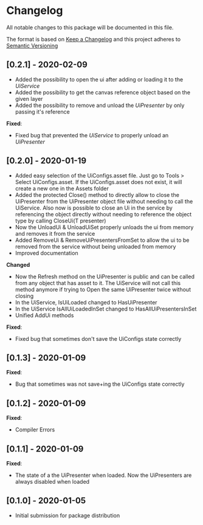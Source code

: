 # Changelog
All notable changes to this package will be documented in this file.

The format is based on [Keep a Changelog](http://keepachangelog.com/en/1.0.0/)
and this project adheres to [Semantic Versioning](http://semver.org/spec/v2.0.0.html)

## [0.2.1] - 2020-02-09

- Added the possibility to open the ui after adding or loading it to the *UiService*
- Added the possibility to get the canvas reference object based on the given layer
- Added the possibility to remove and unload the *UiPresenter* by only passing it's reference

**Fixed**:
- Fixed bug that prevented the *UiService* to properly unload an *UiPresenter*

## [0.2.0] - 2020-01-19

- Added easy selection of the UiConfigs.asset file. Just go to Tools > Select UiConfigs.asset. If the UiConfigs.asset does not exist, it will create a new one in the Assets folder
- Added the protected Close() method to directly allow to close the UiPresenter from the UiPresenter object file without needing to call the UiService. Also now is possible to close an Ui in the service by referencing the object directly without needing to reference the object type by calling CloseUi<T>(T presenter)
- Now the UnloadUi & UnloadUiSet properly unloads the ui from memory and removes it from the service
- Added RemoveUi & RemoveUiPresentersFromSet to allow the ui to be removed from the service without being unloaded from memory
- Improved documentation

**Changed**
- Now the Refresh method on the UiPresenter is public and can be called from any object that has asset to it. The UiService will not call this method anymore if trying to Open the same UiPresenter twice without closing
- In the UiService, IsUiLoaded changed to HasUiPresenter
- In the UiService IsAllUiLoadedInSet changed to HasAllUiPresentersInSet
- Unified AddUi methods

**Fixed**:
- Fixed bug that sometimes don't save the UiConfigs state correctly

## [0.1.3] - 2020-01-09

**Fixed**:
- Bug that sometimes was not save+ing the UiConfigs state correctly

## [0.1.2] - 2020-01-09

**Fixed**:
- Compiler Errors

## [0.1.1] - 2020-01-09

**Fixed**:
- The state of a the UiPresenter when loaded. Now the UiPresenters are always disabled when loaded

## [0.1.0] - 2020-01-05

- Initial submission for package distribution
